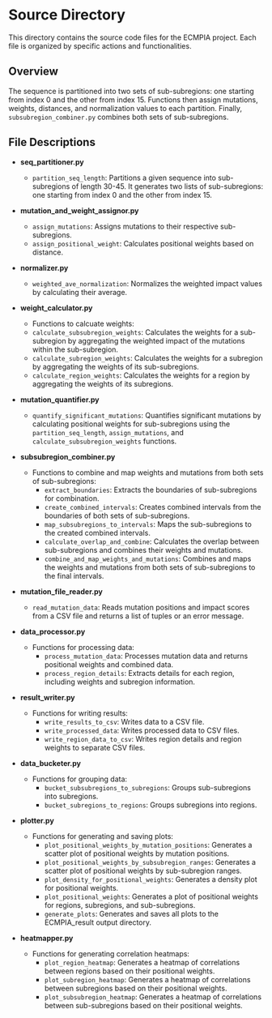 # Source Directory

This directory contains the source code files for the ECMPIA project. Each file is organized by specific actions and functionalities.

## Overview

The sequence is partitioned into two sets of sub-subregions: one starting from index 0 and the other from index 15. Functions then assign mutations, weights, distances, and normalization values to each partition. Finally, `subsubregion_combiner.py` combines both sets of sub-subregions.

## File Descriptions

- **seq_partitioner.py**
  - `partition_seq_length`: Partitions a given sequence into sub-subregions of length 30-45. It generates two lists of sub-subregions: one starting from index 0 and the other from index 15.

- **mutation_and_weight_assignor.py**
  - `assign_mutations`: Assigns mutations to their respective sub-subregions.
  - `assign_positional_weight`: Calculates positional weights based on distance.

- **normalizer.py**
  - `weighted_ave_normalization`: Normalizes the weighted impact values by calculating their average.

- **weight_calculator.py**
  - Functions to calcuate weights:
  - `calculate_subsubregion_weights`: Calculates the weights for a sub-subregion by aggregating the weighted impact of the mutations within the sub-subregion.
  - `calculate_subregion_weights`: Calculates the weights for a subregion by aggregating the weights of its sub-subregions.
  - `calculate_region_weights`: Calculates the weights for a region by aggregating the weights of its subregions.

- **mutation_quantifier.py**
  - `quantify_significant_mutations`: Quantifies significant mutations by calculating positional weights for sub-subregions using the `partition_seq_length`, `assign_mutations`, and `calculate_subsubregion_weights` functions.

- **subsubregion_combiner.py**
  - Functions to combine and map weights and mutations from both sets of sub-subregions:
    - `extract_boundaries`: Extracts the boundaries of sub-subregions for combination.
    - `create_combined_intervals`: Creates combined intervals from the boundaries of both sets of sub-subregions.
    - `map_subsubregions_to_intervals`: Maps the sub-subregions to the created combined intervals.
    - `calculate_overlap_and_combine`: Calculates the overlap between sub-subregions and combines their weights and mutations.
    - `combine_and_map_weights_and_mutations`: Combines and maps the weights and mutations from both sets of sub-subregions to the final intervals.

- **mutation_file_reader.py**
  - `read_mutation_data`: Reads mutation positions and impact scores from a CSV file and returns a list of tuples or an error message.

- **data_processor.py**
  - Functions for processing data:
    - `process_mutation_data`: Processes mutation data and returns positional weights and combined data.
    - `process_region_details`: Extracts details for each region, including weights and subregion information.

- **result_writer.py**
  - Functions for writing results:
    - `write_results_to_csv`: Writes data to a CSV file.
    - `write_processed_data`: Writes processed data to CSV files.
    - `write_region_data_to_csv`: Writes region details and region weights to separate CSV files.

- **data_bucketer.py**
  - Functions for grouping data:
    - `bucket_subsubregions_to_subregions`: Groups sub-subregions into subregions.
    - `bucket_subregions_to_regions`: Groups subregions into regions.

- **plotter.py**
  - Functions for generating and saving plots:
    - `plot_positional_weights_by_mutation_positions`: Generates a scatter plot of positional weights by mutation positions.
    - `plot_positional_weights_by_subsubregion_ranges`: Generates a scatter plot of positional weights by sub-subregion ranges.
    - `plot_density_for_positional_weights`: Generates a density plot for positional weights.
    - `plot_positional_weights`: Generates a plot of positional weights for regions, subregions, and sub-subregions.
    - `generate_plots`: Generates and saves all plots to the ECMPIA_result output directory.

- **heatmapper.py**
  - Functions for generating correlation heatmaps:
    - `plot_region_heatmap`: Generates a heatmap of correlations between regions based on their positional weights.
    - `plot_subregion_heatmap`: Generates a heatmap of correlations between subregions based on their positional weights.
    - `plot_subsubregion_heatmap`: Generates a heatmap of correlations between sub-subregions based on their positional weights.